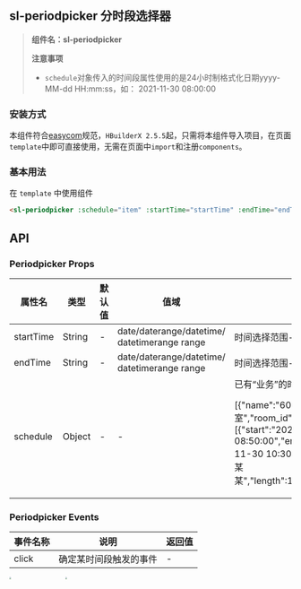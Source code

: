 

## sl-periodpicker 分时段选择器
> **组件名：sl-periodpicker**
> 
> **注意事项**
> 
> - `schedule`对象传入的时间段属性使用的是24小时制格式化日期yyyy-MM-dd HH:mm:ss，如： 2021-11-30 08:00:00


### 安装方式

本组件符合[easycom](https://uniapp.dcloud.io/collocation/pages?id=easycom)规范，`HBuilderX 2.5.5`起，只需将本组件导入项目，在页面`template`中即可直接使用，无需在页面中`import`和注册`components`。

### 基本用法

在 ``template`` 中使用组件

```html
<sl-periodpicker :schedule="item" :startTime="startTime" :endTime="endTime" :key="menuKey" />
```


## API

### Periodpicker Props

<table>
<thead>
<tr>
<th>属性名</th>
<th>类型</th>
<th>默认值</th>
<th>值域</th>
<th>说明</th>
</tr>
</thead>
<tbody>
<tr>
<td>startTime</td>
<td>String</td>
<td>-</td>
<td>date/daterange/datetime/
datetimerange
range</td>
<td>时间选择范围-开始时间</td>
</tr>
<tr>
<td>endTime</td>
<td>String</td>
<td>-</td>
<td>date/daterange/datetime/
datetimerange
range</td>
<td>时间选择范围-结束时间</td>
</tr>
<tr>
<td>schedule</td>
<td>Object</td>
<td>-</td>
<td>-</td>
<td>已有“业务”的时间段。期待格式

[{"name":"600室","room_id":"0","schedule":[{"start":"2021-11-30 2021-11-30 08:50:00","end":"2021-11-30 2021-11-30 10:30:00","user":"产品技术部-某某某","length":13.33,"x":6.67,"remark":1}]}]
</td>
</tr>
</tbody>
</table>

### Periodpicker Events

<table>
<thead>
<tr>
<th>事件名称</th>
<th>说明</th>
<th>返回值</th>
</tr>
</thead>
<tbody>

<tr>
<td>click</td>
<td>确定某时间段触发的事件</td>
<td>-</td>
</tr>

</tbody>
</table>

<img src="https://img-cdn-aliyun.dcloud.net.cn/stream/plugin_screens/6aabb900-d18c-11eb-9e15-d7bea4ff4d12_0.png" style="zoom:20%" width="480" height="800"/>
<img src="https://img-cdn-aliyun.dcloud.net.cn/stream/plugin_screens/6aabb900-d18c-11eb-9e15-d7bea4ff4d12_1.png" style="zoom:20%" width="480" height="800"/>
